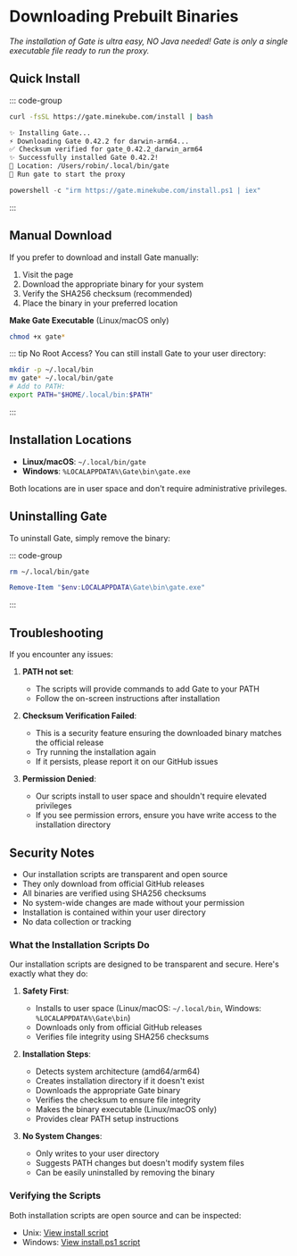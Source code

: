 # Downloading Prebuilt Binaries

_The installation of Gate is ultra easy, NO Java needed!
Gate is only a single executable file ready to run the proxy._

## Quick Install

::: code-group

```sh [Linux/macOS]
curl -fsSL https://gate.minekube.com/install | bash

✨ Installing Gate...
⚡ Downloading Gate 0.42.2 for darwin-arm64...
✅ Checksum verified for gate_0.42.2_darwin_arm64
✨ Successfully installed Gate 0.42.2!
📍 Location: /Users/robin/.local/bin/gate
🚀 Run gate to start the proxy
```

```powershell [Windows]
powershell -c "irm https://gate.minekube.com/install.ps1 | iex"
```

:::

## Manual Download

If you prefer to download and install Gate manually:

1. Visit the <VPButton text="Releases" href="https://github.com/minekube/gate/releases/latest"/> page
2. Download the appropriate binary for your system
3. Verify the SHA256 checksum (recommended)
4. Place the binary in your preferred location

**Make Gate Executable** (Linux/macOS only)

```sh
chmod +x gate*
```

::: tip No Root Access?
You can still install Gate to your user directory:

```sh
mkdir -p ~/.local/bin
mv gate* ~/.local/bin/gate
# Add to PATH:
export PATH="$HOME/.local/bin:$PATH"
```

:::

## Installation Locations

- **Linux/macOS**: `~/.local/bin/gate`
- **Windows**: `%LOCALAPPDATA%\Gate\bin\gate.exe`

Both locations are in user space and don't require administrative privileges.

## Uninstalling Gate

To uninstall Gate, simply remove the binary:

::: code-group

```sh [Linux/macOS]
rm ~/.local/bin/gate
```

```powershell [Windows]
Remove-Item "$env:LOCALAPPDATA\Gate\bin\gate.exe"
```

:::

## Troubleshooting

If you encounter any issues:

1. **PATH not set**:

   - The scripts will provide commands to add Gate to your PATH
   - Follow the on-screen instructions after installation

2. **Checksum Verification Failed**:

   - This is a security feature ensuring the downloaded binary matches the official release
   - Try running the installation again
   - If it persists, please report it on our GitHub issues

3. **Permission Denied**:
   - Our scripts install to user space and shouldn't require elevated privileges
   - If you see permission errors, ensure you have write access to the installation directory

## Security Notes

- Our installation scripts are transparent and open source
- They only download from official GitHub releases
- All binaries are verified using SHA256 checksums
- No system-wide changes are made without your permission
- Installation is contained within your user directory
- No data collection or tracking

### What the Installation Scripts Do

Our installation scripts are designed to be transparent and secure. Here's exactly what they do:

1. **Safety First**:
   - Installs to user space (Linux/macOS: `~/.local/bin`, Windows: `%LOCALAPPDATA%\Gate\bin`)
   - Downloads only from official GitHub releases
   - Verifies file integrity using SHA256 checksums

2. **Installation Steps**:
   - Detects system architecture (amd64/arm64)
   - Creates installation directory if it doesn't exist
   - Downloads the appropriate Gate binary
   - Verifies the checksum to ensure file integrity
   - Makes the binary executable (Linux/macOS only)
   - Provides clear PATH setup instructions

3. **No System Changes**:
   - Only writes to your user directory
   - Suggests PATH changes but doesn't modify system files
   - Can be easily uninstalled by removing the binary

### Verifying the Scripts

Both installation scripts are open source and can be inspected:

- Unix: [View install script](https://github.com/minekube/gate/blob/master/.web/docs/public/install)
- Windows: [View install.ps1 script](https://github.com/minekube/gate/blob/master/.web/docs/public/install.ps1)
